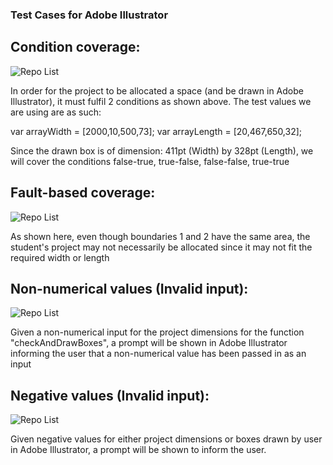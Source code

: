 ### Test Cases for Adobe Illustrator

## Condition coverage: 
![Repo List](/img/Condition.jpg)

In order for the project to be allocated a space (and be drawn in Adobe Illustrator), it must fulfil 2 conditions as shown above. The test values we are using are as such: 

var arrayWidth = [2000,10,500,73];
var arrayLength = [20,467,650,32];

Since the drawn box is of dimension: 411pt (Width) by 328pt (Length), we will cover the conditions false-true, true-false, false-false, true-true


## Fault-based coverage:
![Repo List](/img/faultBasedOne.jpg)

As shown here, even though boundaries 1 and 2 have the same area, the student's project may not necessarily be allocated since it may not fit the required width or length


## Non-numerical values (Invalid input):
![Repo List](/img/NonNumerical.jpg)

Given a non-numerical input for the project dimensions for the function "checkAndDrawBoxes", a prompt will be shown in Adobe Illustrator informing the user that a non-numerical value has been passed in as an input


## Negative values (Invalid input):
![Repo List](/img/NegativeValues.jpg)

Given negative values for either project dimensions or boxes drawn by user in Adobe Illustrator, a prompt will be shown to inform the user.
